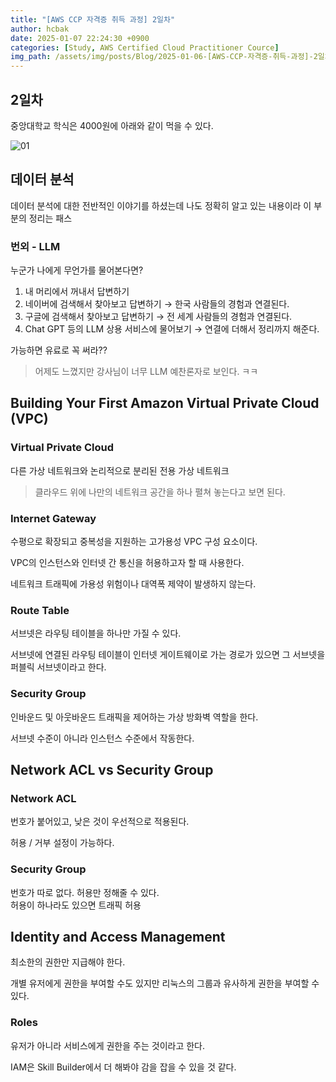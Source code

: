 ```yaml
---
title: "[AWS CCP 자격증 취득 과정] 2일차"
author: hcbak
date: 2025-01-07 22:24:30 +0900
categories: [Study, AWS Certified Cloud Practitioner Cource]
img_path: /assets/img/posts/Blog/2025-01-06-[AWS-CCP-자격증-취득-과정]-2일차/
---
```


## 2일차

중앙대학교 학식은 4000원에 아래와 같이 먹을 수 있다.

![01](01_점심.webp)

## 데이터 분석

데이터 분석에 대한 전반적인 이야기를 하셨는데 나도 정확히 알고 있는 내용이라 이 부분의 정리는 패스

### 번외 - LLM

누군가 나에게 무언가를 물어본다면?

1. 내 머리에서 꺼내서 답변하기
2. 네이버에 검색해서 찾아보고 답변하기 → 한국 사람들의 경험과 연결된다.
3. 구글에 검색해서 찾아보고 답변하기 → 전 세계 사람들의 경험과 연결된다.
4. Chat GPT 등의 LLM 상용 서비스에 물어보기 → 연결에 더해서 정리까지 해준다.

가능하면 유료로 꼭 써라??

> 어제도 느꼈지만 강사님이 너무 LLM 예찬론자로 보인다. ㅋㅋ

## Building Your First Amazon Virtual Private Cloud (VPC)

### Virtual Private Cloud

다른 가상 네트워크와 논리적으로 분리된 전용 가상 네트워크

> 클라우드 위에 나만의 네트워크 공간을 하나 펼쳐 놓는다고 보면 된다.

### Internet Gateway

수평으로 확장되고 중복성을 지원하는 고가용성 VPC 구성 요소이다.

VPC의 인스턴스와 인터넷 간 통신을 허용하고자 할 때 사용한다.

네트워크 트래픽에 가용성 위험이나 대역폭 제약이 발생하지 않는다.

### Route Table

서브넷은 라우팅 테이블을 하나만 가질 수 있다.

서브넷에 연결된 라우팅 테이블이 인터넷 게이트웨이로 가는 경로가 있으면 그 서브넷을 퍼블릭 서브넷이라고 한다.

### Security Group

인바운드 및 아웃바운드 트래픽을 제어하는 가상 방화벽 역할을 한다.

서브넷 수준이 아니라 인스턴스 수준에서 작동한다.

## Network ACL vs Security Group

### Network ACL

번호가 붙어있고, 낮은 것이 우선적으로 적용된다.

허용 / 거부 설정이 가능하다.

### Security Group

번호가 따로 없다. 허용만 정해줄 수 있다.  
허용이 하나라도 있으면 트래픽 허용

## Identity and Access Management

최소한의 권한만 지급해야 한다.

개별 유저에게 권한을 부여할 수도 있지만 리눅스의 그룹과 유사하게 권한을 부여할 수 있다.

### Roles

유저가 아니라 서비스에게 권한을 주는 것이라고 한다.

IAM은 Skill Builder에서 더 해봐야 감을 잡을 수 있을 것 같다.
